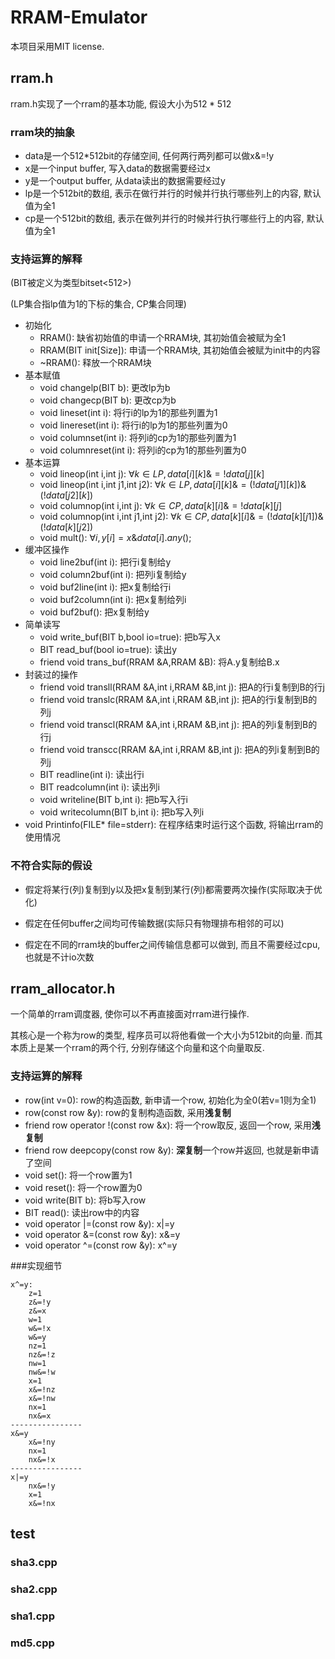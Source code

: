 # RRAM-Emulator

本项目采用MIT license.

## rram.h

rram.h实现了一个rram的基本功能, 假设大小为$512*512$

### rram块的抽象

* data是一个512*512bit的存储空间, 任何两行两列都可以做x&=!y
* x是一个input buffer, 写入data的数据需要经过x
* y是一个output buffer, 从data读出的数据需要经过y
* lp是一个512bit的数组, 表示在做行并行的时候并行执行哪些列上的内容, 默认值为全1
* cp是一个512bit的数组, 表示在做列并行的时候并行执行哪些行上的内容, 默认值为全1

### 支持运算的解释

(BIT被定义为类型bitset<512>)

(LP集合指lp值为1的下标的集合, CP集合同理)

* 初始化
    * RRAM(): 缺省初始值的申请一个RRAM块, 其初始值会被赋为全1
    * RRAM(BIT init[Size]): 申请一个RRAM块, 其初始值会被赋为init中的内容
    * ~RRAM(): 释放一个RRAM块
* 基本赋值
    * void changelp(BIT b): 更改lp为b
    * void changecp(BIT b): 更改cp为b
    * void lineset(int i): 将行i的lp为1的那些列置为1
    * void linereset(int i): 将行i的lp为1的那些列置为0
    * void columnset(int i): 将列i的cp为1的那些列置为1
    * void columnreset(int i): 将列i的cp为1的那些列置为0
* 基本运算
    * void lineop(int i,int j): $\forall k\in LP,data[i][k]\&=!data[j][k]$
    * void lineop(int i,int j1,int j2): $\forall k\in LP,data[i][k]\&=(!data[j1][k])\&(!data[j2][k])$
    * void columnop(int i,int j): $\forall k\in CP,data[k][i]\&=!data[k][j]$
    * void columnop(int i,int j1,int j2): $\forall k\in CP,data[k][i]\&=(!data[k][j1])\&(!data[k][j2])$
    * void mult(): $\forall i,y[i]=x\&data[i].any();$
* 缓冲区操作
    * void line2buf(int i): 把行i复制给y
    * void column2buf(int i): 把列i复制给y
    * void buf2line(int i): 把x复制给行i
    * void buf2column(int i): 把x复制给列i
    * void buf2buf(): 把x复制给y
* 简单读写
    * void write_buf(BIT b,bool io=true): 把b写入x
    * BIT read_buf(bool io=true): 读出y
    * friend void trans_buf(RRAM &A,RRAM &B): 将A.y复制给B.x
* 封装过的操作
    * friend void transll(RRAM &A,int i,RRAM &B,int j): 把A的行i复制到B的行j
    * friend void translc(RRAM &A,int i,RRAM &B,int j): 把A的行i复制到B的列j
    * friend void transcl(RRAM &A,int i,RRAM &B,int j): 把A的列i复制到B的行j
    * friend void transcc(RRAM &A,int i,RRAM &B,int j): 把A的列i复制到B的列j
    * BIT readline(int i): 读出行i
    * BIT readcolumn(int i): 读出列i
    * void writeline(BIT b,int i): 把b写入行i
    * void writecolumn(BIT b,int i): 把b写入列i
* void Printinfo(FILE* file=stderr): 在程序结束时运行这个函数, 将输出rram的使用情况

### 不符合实际的假设

* 假定将某行(列)复制到y以及把x复制到某行(列)都需要两次操作(实际取决于优化)
* 假定在任何buffer之间均可传输数据(实际只有物理排布相邻的可以)

* 假定在不同的rram块的buffer之间传输信息都可以做到, 而且不需要经过cpu, 也就是不计io次数

## rram_allocator.h

一个简单的rram调度器, 使你可以不再直接面对rram进行操作.

其核心是一个称为row​的类型, 程序员可以将他看做一个大小为512bit的向量. 而其本质上是某一个rram的两个行, 分别存储这个向量和这个向量取反.

### 支持运算的解释

* row(int v=0): row的构造函数, 新申请一个row, 初始化为全0(若v=1则为全1)
* row(const row &y): row的复制构造函数, 采用**浅复制**
* friend row operator !(const row &x): 将一个row取反, 返回一个row, 采用**浅复制**
* friend row deepcopy(const row &y): **深复制**一个row并返回, 也就是新申请了空间
* void set(): 将一个row置为1
* void reset(): 将一个row置为0
* void write(BIT b): 将b写入row
* BIT read(): 读出row中的内容
* void operator |=(const row &y): x|=y
* void operator &=(const row &y): x&=y
* void operator ^=(const row &y): x^=y

###实现细节

```
x^=y:
    z=1
    z&=!y
    z&=x
    w=1
    w&=!x
    w&=y
    nz=1
    nz&=!z
    nw=1
    nw&=!w
    x=1
    x&=!nz
    x&=!nw
    nx=1
    nx&=x
----------------
x&=y
    x&=!ny
    nx=1
    nx&=!x
----------------
x|=y
    nx&=!y
    x=1
    x&=!nx
```

## test

### sha3.cpp

### sha2.cpp

### sha1.cpp

### md5.cpp